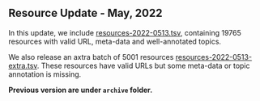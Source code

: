 ## Resource Update - May, 2022

In this update, we include [resources-2022-0513.tsv](https://github.com/Yale-LILY/TutorialBank/blob/master/data/resources-2022-0513-clean.tsv), containing 19765 resources with valid URL, meta-data and well-annotated topics.

We also release an axtra batch of 5001 resources [resources-2022-0513-extra.tsv](https://github.com/Yale-LILY/TutorialBank/blob/master/data/resources-2022-0513-extra.tsv). These resources have valid URLs but some meta-data or topic annotation is missing. 

**Previous version are under `archive` folder.**
